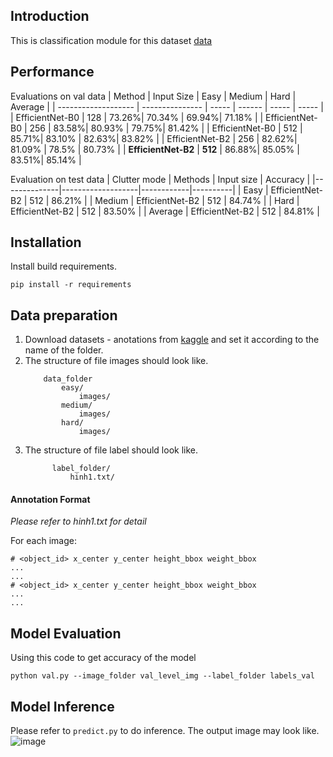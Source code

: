 ## Introduction
This is classification module for this dataset [data](https://www.kaggle.com/datasets/diyer22/retail-product-checkout-dataset)
## Performance
Evaluations on val data
| Method              | Input Size        | Easy  | Medium | Hard  | Average  | 
| ------------------- | --------------- | ----- | ------ | ----- | ----- |
| EfficientNet-B0     | 128              | 73.26%| 70.34% | 69.94%| 71.18%   |
| EfficientNet-B0     | 256              | 83.58%| 80.93% | 79.75%| 81.42%   |
| EfficientNet-B0     | 512              | 85.71%| 83.10% | 82.63%| 83.82%   |
| EfficientNet-B2     | 256              | 82.62%| 81.09% | 78.5% | 80.73%   |
| **EfficientNet-B2**    | **512**              | 86.88%| 85.05% | 83.51%| 85.14%   |

Evaluation on test data 
| Clutter mode | Methods           | Input size | Accuracy |
|--------------|-------------------|------------|----------|
| Easy         | EfficientNet-B2  | 512        | 86.21%   |
| Medium       | EfficientNet-B2  | 512        | 84.74%   |
| Hard         | EfficientNet-B2  | 512        | 83.50%   |
| Average      | EfficientNet-B2  | 512        | 84.81%   |

## Installation
Install build requirements.

 ```
 pip install -r requirements
 ```
## Data preparation
1. Download datasets - anotations from [kaggle](https://www.kaggle.com/datasets/phamvoquoclong/automated-retail-checkout-classification) and set it according to the name of the folder.
2. The structure of file images should look like.
   ```
       data_folder
           easy/
               images/
           medium/
               images/
           hard/
               images/      
   ```
3. The structure of file label should look like.
   ```
         label_folder/
             hinh1.txt/    
   ```
#### Annotation Format 

*Please refer to hinh1.txt for detail*

For each image:
  ```
  # <object_id> x_center y_center height_bbox weight_bbox
  ...
  ...
  # <object_id> x_center y_center height_bbox weight_bbox
  ...
  ...
  ```
## Model Evaluation
Using this code to get accuracy of the model
```
python val.py --image_folder val_level_img --label_folder labels_val
```
## Model Inference
Please refer to `predict.py` to do inference. The output image may look like.
![image](https://github.com/Dinhthixuanbinh/Automated_Retail_Checkout/assets/136946649/da87a02c-d47b-41dd-8a22-f1b5d1f6155b)


